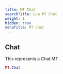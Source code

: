```yaml
---
title: MT Chat
searchTitle: Lua MT Chat
weight: 1
hidden: true
menuTitle: MT Chat
---
```

## Chat

This represents a Chat MT
```lua
MT.Chat
```
